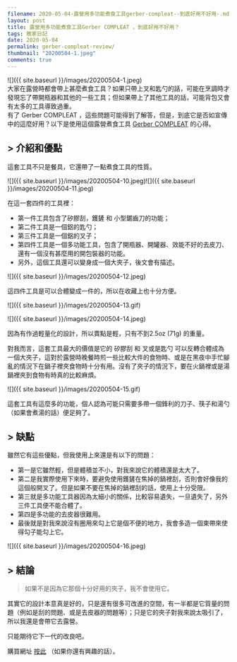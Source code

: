 ```yaml
---
filename: 2020-05-04-露營用多功能煮食工具gerber-compleat--到底好用不好用-.md
layout: post
title: 露營用多功能煮食工具Gerber COMPLEAT ，到底好用不好用？
tags: 敗家日記
date: 2020-05-04
permalink: gerber-compleat-review/
thumbnail: "20200504-1.jpeg"
comments: true
---
```


![]({{ site.baseurl }}/images/20200504-1.jpeg)  
大家在露營時都會帶上甚麼煮食工具？如果只帶上叉和匙勺的話，可能在烹調時才發現忘了帶開瓶器和其他的一些工具；但如果帶上了其他工具的話，可能背包又會有太多的工具導致過重。  
有了 Gerber COMPLEAT ，這些問題可能得到了解答，但是，到底它是否如宣傳中的這麼好用？以下是使用這個露營煮食工具 [Gerber COMPLEAT](https://www.gerbergear.com/en-us/shop/equipment/all-equipment/compleat-onyx-31-003463) 的心得。

<!--
![]({{ site.baseurl }}/images/20200504-2.jpeg)
![]({{ site.baseurl }}/images/20200504-3.jpeg)
![]({{ site.baseurl }}/images/20200504-4.jpeg)
![]({{ site.baseurl }}/images/20200504-5.jpeg)
![]({{ site.baseurl }}/images/20200504-6.jpeg)
![]({{ site.baseurl }}/images/20200504-7.jpeg)
![]({{ site.baseurl }}/images/20200504-8.jpeg)
![]({{ site.baseurl }}/images/20200504-9.jpeg)
-->


## > 介紹和優點

這套工具不只是餐具，它還帶了一點煮食工具的性質。

![]({{ site.baseurl }}/images/20200504-10.jpeg)![]({{ site.baseurl }}/images/20200504-11.jpeg)

在這一套四件的工具裡：

* 第一件工具包含了矽膠刮，鑊鏟 和 小型鋸齒刀的功能；
* 第二件工具是一個鋁的匙勺；
* 第三件工具是一個鋁的叉子；
* 第四件工具是一個多功能工具，包含了開瓶器、開罐器、效能不好的去皮刀、還有一個沒有甚麼用的開包裝器的功能。
* 另外，這個工具還可以變身成一個大夾子，後文會有描述。

![]({{ site.baseurl }}/images/20200504-12.jpeg)

這四件工具是可以合體變成一件的，所以在收藏上也十分方便。

![]({{ site.baseurl }}/images/20200504-13.gif)

![]({{ site.baseurl }}/images/20200504-14.jpeg)

因為有作過輕量化的設計，所以賣點是輕，只有不到2.5oz (71g) 的重量。

對我而言，這套工具最大的價值是它的 矽膠刮 和 叉或是匙勺 可以反轉合體成為一個大夾子，這對於露營時晚餐時煎一些比較大件的食物時、或是在黑夜中手忙腳亂的情況下在鍋子裡夾食物時十分有用。沒有了夾子的情況下，要在火鍋裡或是湯鍋裡夾到食物有時真的比較麻煩。

![]({{ site.baseurl }}/images/20200504-15.gif)

這套工具有這麼多的功能，個人認為可能只需要多帶一個鋒利的刀子、筷子和湯勺（如果會煮湯的話）便足夠了。

## > 缺點

雖然它有這些優點，但我使用上來還是有以下的問題：

* 第一是它雖然輕，但是體積並不小，對我來說它的體積還是太大了。
* 第二是我實際使用下來時，要避免使用鑊鏟在焦掉的鍋裡刮，否則會好像我的這個般開叉了。但是如果不要在焦掉的鍋裡刮的話，使用上十分受限。
* 第三就是多功能工具器因為太細小的關係，比較容易遺失，一旦遺失了，另外三件工具便不能合體了。
* 第四是多功能的去皮器很難用。
* 最後就是對我來說沒有圈用來勾上它是個不便的地方，我會多造一個束帶來使得勾子能勾上它。

![]({{ site.baseurl }}/images/20200504-16.jpeg)

## > 結論

> 如果不是因為它那個十分好用的夾子，我不會使用它。

其實它的設計本意真是好的，只是還有很多可改進的空間，有一半都是它質量的問題（例如是刮的問題、或是去皮器的問題等）；只是它的夾子對我來說太吸引了，所以我還是會帶它去露營。

只能期待它下一代的改良吧。

購買網址 [按此](https://www.amazon.com/Gerber-ComplEAT-Cooking-Bronze-31-003465/dp/B07N84K2GV) （如果你還有興趣的話）。
